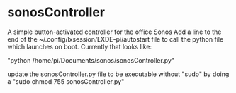 # sonosController
A simple button-activated controller for the office Sonos
Add a line to the end of the ~/.config/lxsession/LXDE-pi/autostart file to call the python file which launches on boot. Currently that looks like:

"python /home/pi/Documents/sonos/sonosController.py"

update the sonosController.py file to be executable without "sudo" by doing a "sudo chmod 755 sonosController.py"
